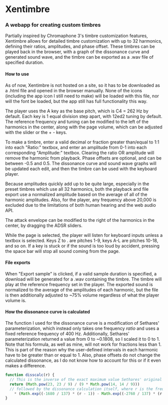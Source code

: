 # Xentimbre
### A webapp for creating custom timbres
Partially inspired by Chromaphone 3's timbre customization features, Xentimbre allows for detailed timbre customization with up to 32 harmonics, defining their ratios, amplitudes, and phase offset. These timbres can be played back in the browser, with a graph of the dissonance curve and generated sound wave, and the timbre can be exported as a .wav file of specified duration.

#### How to use
As of now, Xentimbre is not hosted on a site, so it has to be downloaded as a .html file and opened in the browser manually. None of the icons (including the app icon I still need to make) will be loaded with this file, nor will the font be loaded, but the app still has full functionality this way. 

The player uses the A key as the base pitch, which is C4 = 262 Hz by default. Each key is 1 equal division step apart, with 12ed2 tuning by default. The reference frequency and tuning can be modified to the left of the harmonics in the center, along with the page volume, which can be adjusted with the slider or the + - keys.

To make a timbre, enter a valid decimal or fraction greater than/equal to 1:1 into each "Ratio:" textbox, and enter an amplitude from 0-1 into each corresponding "Amplitude:" textbox. Clearing the ratio OR amplitude will remove the harmonic from playback. Phase offsets are optional, and can be between -0.5 and 0.5. The dissonance curve and sound wave graphs will be updated each edit, and then the timbre can be used with the keyboard player. 

Because amplitudes quickly add up to be quite large, especially in the preset timbres which use all 32 harmonics, both the playback and file export use a normalized amplitude based on the average of all of the harmonic amplitudes. Also, for the player, any frequency above 20,000 is excluded due to the limitations of both human hearing and the web audio API.

The attack envelope can be modified to the right of the harmonics in the center, by dragging the ADSR sliders.

While the page is selected, the player will listen for keyboard inputs unless a textbox is selected. Keys Z to . are pitches 1-9, keys A-L are pitches 10-18, and so on. If a key is stuck or if the sound is too loud by accident, pressing the space bar will stop all sound coming from the page. 

#### File exports
When "Export sample" is clicked, if a valid sample duration is specified, a download will be generated for a .wav containing the timbre. The timbre will play at the reference frequency set in the player. The exported sound is normalized to the average of the amplitudes of each harmonic, but the file is then additionally adjusted to ~75% volume regardless of what the player volume is.

#### How the dissonance curve is calculated

The function I used for the dissonance curve is a modification of Sethares' parameterization, which instead only takes one frequency *ratio* and uses a fixed reference frequency of 400 Hz. Additionally, Sethares' parameterization returned a value from 0 to ~0.1808, so I scaled it to 0 to 1. Note that his formula, as well as mine, will not work for fractions less than 1. This is part of the reason why the user-defined intervals in each harmonic have to be greater than or equal to 1. Also, phase offsets do not change the calculated dissonance, as I do not know how to account for this or if it even makes a difference.
```js
function disscalc(r) {
  // This is the inverse of the exact maximum value Sethares' original parameterization returns, ~0.1808
  return (Math.pow(23, 23 / 9) / (9 * Math.pow(14, 14 / 9)))
  // followed by the dissonance calculation itself, where r is the frequency ratio
    * (Math.exp((-1680 / 137) * (r - 1)) - Math.exp((-2760 / 137) * (r - 1)));
}
```
